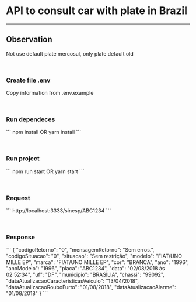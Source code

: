 <h1>API to consult car with plate in Brazil</h1>
<hr>

<h2>Observation</h2>
<p>Not use default plate mercosul, only plate default old</p>

<br>

<h3>Create file .env</h3>
<p>
Copy information from .env.example
</p>

<br>

<h3>Run dependeces</h3>
<p>
```
npm install OR yarn install
```
</p>

<br>

<h3>Run project</h3>
<p>
```
npm run start OR yarn start
```
</p>

<br>

<h3>Request</h3>
<p>
```
http://localhost:3333/sinesp/ABC1234
```
</p>

<br>

<h3>Response</h3>
<p>
```
{
    "codigoRetorno":                         "0",
    "mensagemRetorno":                       "Sem erros.",
    "codigoSituacao":                        "0",
    "situacao":                              "Sem restrição",
    "modelo":                                "FIAT/UNO MILLE EP",
    "marca":                                 "FIAT/UNO MILLE EP",
    "cor":                                   "BRANCA",
    "ano":                                   "1996",
    "anoModelo":                             "1996",
    "placa":                                 "ABC1234",
    "data":                                  "02/08/2018 às 02:52:34",
    "uf":                                    "DF",
    "municipio":                             "BRASILIA",
    "chassi":                                "99092",
    "dataAtualizacaoCaracteristicasVeiculo": "13/04/2018",
    "dataAtualizacaoRouboFurto":             "01/08/2018",
    "dataAtualizacaoAlarme":                 "01/08/2018"
}
```
</p>
